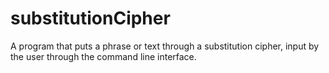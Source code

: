 # substitutionCipher
A program that puts a phrase or text through a substitution cipher, input by the user through the command line interface.
